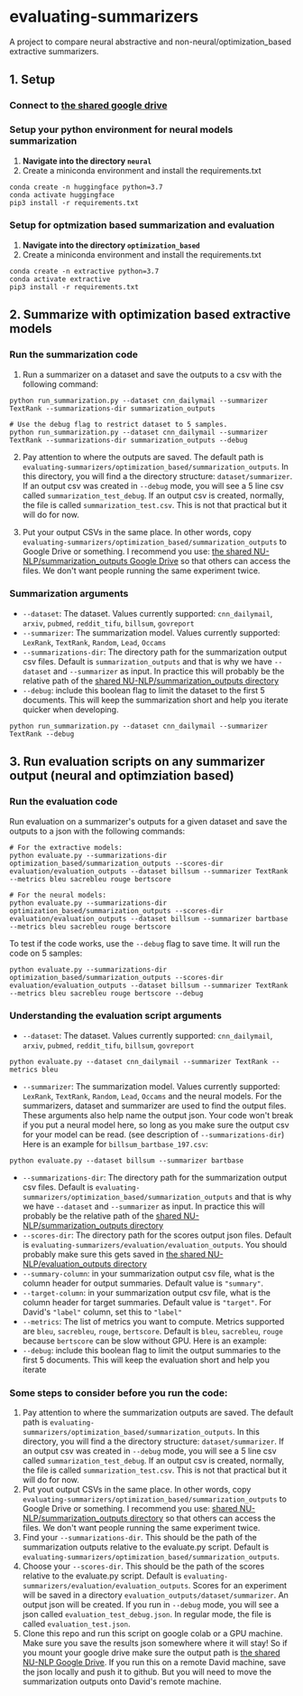 # evaluating-summarizers

A project to compare neural abstractive and non-neural/optimization_based extractive summarizers.

## 1. Setup

###  Connect to [the shared google drive](https://drive.google.com/drive/folders/1DEPi12LsAozAQeNym5UVVj3i_6_AL5_X?usp=sharing)

###  Setup your python environment for neural models summarization
1. **Navigate into the directory `neural`**
2. Create a miniconda environment and install the requirements.txt
```
conda create -n huggingface python=3.7
conda activate huggingface
pip3 install -r requirements.txt
```

###  Setup for optmization based summarization and evaluation
1. **Navigate into the directory `optimization_based`**
2. Create a miniconda environment and install the requirements.txt

```
conda create -n extractive python=3.7
conda activate extractive
pip3 install -r requirements.txt
```

## 2. Summarize with optimization based extractive models

### Run the summarization code
1. Run a summarizer on a dataset and save the outputs to a csv with the following command:
```python3
python run_summarization.py --dataset cnn_dailymail --summarizer TextRank --summarizations-dir summarization_outputs

# Use the debug flag to restrict dataset to 5 samples.
python run_summarization.py --dataset cnn_dailymail --summarizer TextRank --summarizations-dir summarization_outputs --debug
```
2. Pay attention to where the outputs are saved. The default path is `evaluating-summarizers/optimization_based/summarization_outputs`. In this directory, you will find a the directory structure: `dataset/summarizer`. If an output csv was created in `--debug` mode, you will see a 5 line csv called `summarization_test_debug`. If an output csv is created, normally, the file is called `summarization_test.csv`. This is not that practical but it will do for now.

3. Put your output CSVs in the same place. In other words, copy `evaluating-summarizers/optimization_based/summarization_outputs` to Google Drive or something. I recommend you use: [the shared NU-NLP/summarization_outputs Google Drive](https://drive.google.com/drive/folders/1yDzktsBUhMsS8vzWREKk54XO34ljQGin?usp=sharing) so that others can access the files. We don't want people running the same experiment twice.

### Summarization arguments

* `--dataset`: The dataset. Values currently supported: `cnn_dailymail`, `arxiv`, `pubmed`, `reddit_tifu`, `billsum`, `govreport`
* `--summarizer`: The summarization model. Values currently supported: `LexRank`, `TextRank`, `Random`, `Lead`, `Occams`
* `--summarizations-dir`: The directory path for the summarization output csv files. Default is `summarization_outputs` and that is why we have `--dataset` and `--summarizer` as input. In practice this will probably be the relative path of the [shared NU-NLP/summarization_outputs directory](https://drive.google.com/drive/folders/1yDzktsBUhMsS8vzWREKk54XO34ljQGin?usp=sharing)
* `--debug`: include this boolean flag to limit the dataset to the first 5 documents. This will keep the summarization short and help you iterate quicker when developing.
```python3
python run_summarization.py --dataset cnn_dailymail --summarizer TextRank --debug
```

## 3. Run evaluation scripts on any summarizer output (neural and optimziation based)
### Run the evaluation code
Run evaluation on a summarizer's outputs for a given dataset and save the outputs to a json with the following commands:  
```python3
# For the extractive models:
python evaluate.py --summarizations-dir optimization_based/summarization_outputs --scores-dir evaluation/evaluation_outputs --dataset billsum --summarizer TextRank --metrics bleu sacrebleu rouge bertscore

# For the neural models:
python evaluate.py --summarizations-dir optimization_based/summarization_outputs --scores-dir evaluation/evaluation_outputs --dataset billsum --summarizer bartbase --metrics bleu sacrebleu rouge bertscore 
```
To test if the code works, use the `--debug` flag to save time. It will run the code on 5 samples:
```python3
python evaluate.py --summarizations-dir optimization_based/summarization_outputs --scores-dir evaluation/evaluation_outputs --dataset billsum --summarizer TextRank --metrics bleu sacrebleu rouge bertscore --debug
```

### Understanding the evaluation script arguments

* `--dataset`: The dataset. Values currently supported: `cnn_dailymail`, `arxiv`, `pubmed`, `reddit_tifu`, `billsum`, `govreport`
```python3
python evaluate.py --dataset cnn_dailymail --summarizer TextRank --metrics bleu
```
* `--summarizer`: The summarization model. Values currently supported: `LexRank`, `TextRank`, `Random`, `Lead`, `Occams` and the neural models. For the summarizers, dataset and summarizer are used to find the output files. These arguments also help name the output json. Your code won't break if you put a neural model here, so long as you make sure the output csv for your model can be read. (see description of `--summarizations-dir`) 
Here is an example for `billsum_bartbase_197.csv`:
```python3
python evaluate.py --dataset billsum --summarizer bartbase
```
* `--summarizations-dir`: The directory path for the summarization output csv files. Default is `evaluating-summarizers/optimization_based/summarization_outputs` and that is why we have `--dataset` and `--summarizer` as input. In practice this will probably be the relative path of the [shared NU-NLP/summarization_outputs directory](https://drive.google.com/drive/folders/1yDzktsBUhMsS8vzWREKk54XO34ljQGin?usp=sharing)
* `--scores-dir`: The directory path for the scores output json files. Default is `evaluating-summarizers/evaluation/evaluation_outputs`.  You should probably make sure this gets saved in [the shared NU-NLP/evaluation_outputs directory](https://drive.google.com/drive/folders/1thiUxz5DbP2-3SIWegHBJcEHsJ6WTpRl?usp=sharing)
* `--summary-column`: in your summarization output csv file, what is the column header for output summaries. Default value is `"summary"`.
* `--target-column`: in your summarization output csv file, what is the column header for target summaries. Default value is `"target"`. For David's `"label"` column, set this to `"label"`  
* `--metrics`: The list of metrics you want to compute. Metrics supported are `bleu`, `sacrebleu`, `rouge`, `bertscore`. Default is `bleu`, `sacrebleu`, `rouge` because `bertscore` can be slow without GPU. Here is an example:
* `--debug`: include this boolean flag to limit the output summaries to the first 5 documents. This will keep the evaluation short and help you iterate 


### Some steps to consider before you run the code:
1. Pay attention to where the summarization outputs are saved. The default path is `evaluating-summarizers/optimization_based/summarization_outputs`. In this directory, you will find a the directory structure: `dataset/summarizer`. If an output csv was created in `--debug` mode, you will see a 5 line csv called `summarization_test_debug`. If an output csv is created, normally, the file is called `summarization_test.csv`. This is not that practical but it will do for now.
2. Put yout output CSVs in the same place. In other words, copy `evaluating-summarizers/optimization_based/summarization_outputs` to Google Drive or something. I recommend you use: [shared NU-NLP/summarization_outputs directory](https://drive.google.com/drive/folders/1yDzktsBUhMsS8vzWREKk54XO34ljQGin?usp=sharing) so that others can access the files. We don't want people running the same experiment twice. 
3. Find your `--summarizations-dir`. This should be the path of the summarization outputs relative to the evaluate.py script. Default is `evaluating-summarizers/optimization_based/summarization_outputs`.
4. Choose your `--scores-dir`. This should be the path of the scores relative to the evaluate.py script. Default is `evaluating-summarizers/evaluation/evaluation_outputs`. Scores for an experiment will be saved in a directory `evaluation_outputs/dataset/summarizer`. An output json will be created. If you run in `--debug` mode, you will see a json called `evaluation_test_debug.json`. In regular mode, the file is called `evaluation_test.json`. 
5. Clone this repo and run this script on google colab or a GPU machine. Make sure you save the results json somewhere where it will stay! So if you mount your google drive make sure the output path is [the shared NU-NLP Google Drive](https://drive.google.com/drive/folders/1DEPi12LsAozAQeNym5UVVj3i_6_AL5_X). If you run this on a remote David machine, save the json locally and push it to github. But you will need to move the summarization outputs onto David's remote machine.
